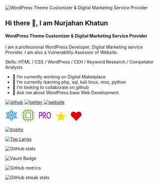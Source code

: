 ![WordPress Theme Customizer & Digital Marketing Service Provider](https://pbs.twimg.com/profile_banners/1852144060255133696/1730420940/600x200)
## Hi there 👋, I am Nurjahan Khatun
#### WordPress Theme Customizer & Digital Marketing Service Provider


 I am a professional WordPress Developer, Digital Marketing service Provider. I am also a Vulnerability Assessor of Website.

Skills: HTML / CSS / WordPress / CEH / Keyword Research / Competator Analysis

- 🔭 I’m currently working on Digital Maketplace 
- 🌱 I’m currently learning php, sql, kali linux, moz, python 
- 👯 I’m looking to collaborate on github 
- 💬 Ask me about WordPress base Web Development. 


[<img src='https://cdn.jsdelivr.net/npm/simple-icons@3.0.1/icons/github.svg' alt='github' height='40'>](https://github.com/https://github.com/nzkhatun)  [<img src='https://cdn.jsdelivr.net/npm/simple-icons@3.0.1/icons/twitter.svg' alt='twitter' height='40'>](https://twitter.com/https://x.com/nurzahankhatun)  [<img src='https://cdn.jsdelivr.net/npm/simple-icons@3.0.1/icons/icloud.svg' alt='website' height='40'>](https://shafiuazam.me/nzkhatun)  

<a href='https://archiveprogram.github.com/'><img src='https://raw.githubusercontent.com/acervenky/animated-github-badges/master/assets/acbadge.gif' width='40' height='40'></a> <a href='https://docs.github.com/en/developers'><img src='https://raw.githubusercontent.com/acervenky/animated-github-badges/master/assets/devbadge.gif' width='40' height='40'></a> <a href='https://github.com/pricing'><img src='https://raw.githubusercontent.com/acervenky/animated-github-badges/master/assets/pro.gif' width='40' height='40'></a> <a href='https://stars.github.com/'><img src='https://raw.githubusercontent.com/acervenky/animated-github-badges/master/assets/starbadge.gif' width='35' height='35'></a> <a href='https://docs.github.com/en/github/supporting-the-open-source-community-with-github-sponsors'><img src='https://raw.githubusercontent.com/acervenky/animated-github-badges/master/assets/sponsorbadge.gif' width='35' height='35'></a> 

[![trophy](https://github-profile-trophy.vercel.app/?username=https://github.com/nzkhatun)](https://github.com/ryo-ma/github-profile-trophy)

[![Top Langs](https://github-readme-stats.vercel.app/api/top-langs/?username=https://github.com/nzkhatun)](https://github.com/anuraghazra/github-readme-stats)

![GitHub stats](https://github-readme-stats.vercel.app/api?username=https://github.com/nzkhatun&show_icons=true&count_private=true)  

![Vaunt Badge](https://api.vaunt.dev/v1/github/entities/https://github.com/nzkhatun/contributions?format=svg&private=true)  

![GitHub metrics](https://metrics.lecoq.io/https://github.com/nzkhatun)  

![GitHub streak stats](https://streak-stats.demolab.com/?user=https://github.com/nzkhatun)  

